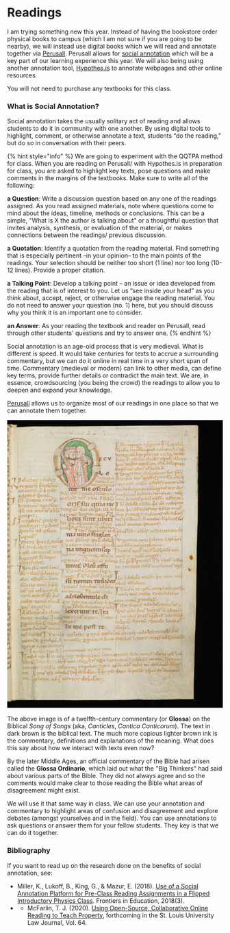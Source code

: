 # Readings

I am trying something new this year. Instead of having the bookstore order physical books to campus \(which I am not sure if you are going to be nearby\), we will instead use digital books which we will read and annotate together via [Perusall](../../digital-tools/perusall.md).  Perusall allows for [social annotation](http://www.grandviewcetl.org/tools-for-teaching-social-annotation/) which will be a key part of our learning experience this year. We will also being using another annotation tool, [Hypothes.is](../../digital-tools/hypothes.is.md) to annotate webpages and other online resources. 

You will not need to purchase any textbooks for this class. 

### What is Social Annotation?

Social annotation takes the usually solitary act of reading and allows students to do it in community with one another. By using digital tools to highlight, comment, or otherwise annotate a text, students “do the reading,” but do so in conversation with their peers.

{% hint style="info" %}
We are going to experiment with the QQTPA method for class.  When you are reading on Perusall/ with Hypothes.is in preparation for class, you are asked to highlight key texts, pose questions and make comments in the margins of the textbooks. Make sure to write all of the following:

**a Question**: Write a discussion question based on any one of the readings assigned. As you read assigned materials, note where questions come to mind about the ideas, timeline, methods or conclusions. This can be a simple, "What is X the author is talking about" or a thoughtful question that invites analysis, synthesis, or evaluation of the material, or makes connections between the readings/ previous discussion.

**a Quotation**: Identify a quotation from the reading material. Find something that is especially pertinent –in your opinion– to the main points of the readings. Your selection should be neither too short \(1 line\) nor too long \(10-12 lines\). Provide a proper citation.

**a Talking Point**: Develop a talking point – an issue or idea developed from the reading that is of interest to you. Let us “see inside your head” as you think about, accept, reject, or otherwise engage the reading material. You do not need to answer your question \(no. 1\) here, but you should discuss why you think it is an important one to consider.

**an Answer**: As your reading the textbook and reader on Perusall, read through other students' questions and try to answer one. 
{% endhint %}

Social annotation is an age-old process that is very medieval. What is different is speed. It would take centuries for texts to accrue a surrounding commentary, but we can do it online in real time in a very short span of time. Commentary \(medieval or modern\) can link to other media, can define key terms, provide further details or contradict the main text. We are, in essence, crowdsourcing \(you being the crowd\) the readings to allow you to deepen and expand your knowledge. 

[Perusall](../../digital-tools/perusall.md) allows us to organize most of our readings in one place so that we can annotate them together. 

![](../../../.gitbook/assets/e-codices_fmb-cb-0031_002r_medium.jpg)

The above image is of a twelfth-century commentary \(or **Glossa**\) on the Biblical _Song of Songs_ \(aka, _Canticles_, _Cantica Canticorum_\). The text in dark brown is the biblical text. The much more copious lighter brown ink is the commentary, definitions and explanations of the meaning. What does this say about how we interact with texts even now?

By the later Middle Ages, an official commentary of the Bible had arisen called the **Glossa Ordinario**, which laid out what the "Big Thinkers" had said about various parts of the Bible. They did not always agree and so the comments would make clear to those reading the Bible what areas of disagreement might exist. 

We will use it that same way in class. We can use your annotation and commentary to highlight areas of confusion and disagreement and explore debates \(amongst yourselves and in the field\). You can use annotations to ask questions or answer them for your fellow students. They key is that we can do it together. 

### Bibliography

If you want to read up on the research done on the benefits of social annotation, see:

* Miller, K., Lukoff, B., King, G., & Mazur, E. \(2018\). [Use of a Social Annotation Platform for Pre-Class Reading Assignments in a Flipped Introductory Physics Class](https://www.frontiersin.org/articles/10.3389/feduc.2018.00008/full). Frontiers in Education, 2018\(3\).
* * McFarlin, T. J. \(2020\). [Using Open-Source, Collaborative Online Reading to Teach Property](https://ssrn.com/abstract=3558169), forthcoming in the St. Louis University Law Journal, Vol. 64.

### 

